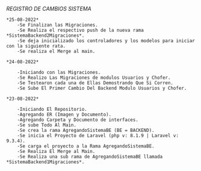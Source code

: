 *REGISTRO DE CAMBIOS SISTEMA*

	*25-08-2022*
		-Se Finalizan las Migraciones.
		-Se Realiza el respectivo push de la nueva rama *SistemaBackend2Migraciones*.
		-Se deja inicializado los controladores y los modelos para iniciar con la siguiente rata.
		-Se realiza el Merge al main.

	*24-08-2022*

		-Iniciando con las Migraciones.
		-Se Realizo Las Migraciones de modulos Usuarios y Chofer.
		-Se Testearon cada una de Ellas Demostrando Que Si Corren.
		-Se Sube El Primer Cambio Del Backend Modulo Usuarios y Chofer.

    *23-08-2022*

        -Iniciando El Repositorio.
        -Agregando ER (Imagen y Documento).
        -Agregando Carpeta y Documento de interfaces.
        -Se sube Todo Al Main.
        -Se crea la rama AgregandoSistemaBE (BE = BACKEND).
        -Se inicia el Proyecto de Laravel (php v: 8.1.9 | Laravel v: 9.3.4).
        -Se carga el proyecto a la Rama AgregandoSistemaBE.
        -Se Realiza El Merge al Main.
        -Se Realiza una sub rama de AgregandoSistemaBE llamada *SistemaBackend1Migraciones*.

